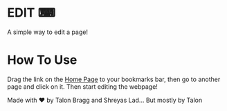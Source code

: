 # EDIT ⌨

A simple way to edit a page!

# How To Use

Drag the link on the [Home Page](http://edit.gq) to your bookmarks bar, then go to another page and click on it. Then start editing the webpage!

Made with ❤️ by Talon Bragg and Shreyas Lad... But mostly by Talon
